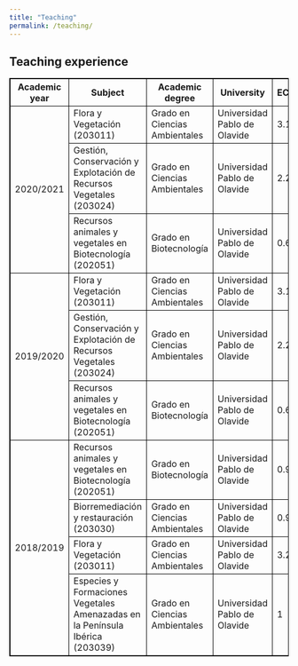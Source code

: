 ```yaml
---
title: "Teaching"
permalink: /teaching/
---
```


<html>
<style>
         table, th, td {
            border: 1px solid black;
            width: auto;
            height: auto;
            }
</style>
</head>
<body>

<h2>Teaching experience</h2>

<table>
  <tr>
    <th>Academic year</th>
    <th>Subject</th>
    <th>Academic degree</th>
    <th>University</th>
    <th>ECTS</th>
  </tr>
  <tr>
    <td rowspan = "3">2020/2021</th>
    <td>Flora y Vegetación (203011)</th>
    <td>Grado en Ciencias Ambientales</th>
    <td>Universidad Pablo de Olavide</th>
    <td>3.15</th>
  </tr>
    <tr>
    <td>Gestión, Conservación y Explotación de Recursos Vegetales (203024)</th>
    <td>Grado en Ciencias Ambientales</th>
    <td>Universidad Pablo de Olavide</th>
    <td>2.25</th>
  </tr>
    <tr>
    <td>Recursos animales y vegetales en Biotecnología (202051)</th>
    <td>Grado en Biotecnología</th>
    <td>Universidad Pablo de Olavide</th>
    <td>0.6</th>
  </tr>
  <tr>
    <td rowspan = "3">2019/2020</th>
    <td>Flora y Vegetación (203011)</th>
    <td>Grado en Ciencias Ambientales</th>
    <td>Universidad Pablo de Olavide</th>
    <td>3.15</th>
  </tr>
    <tr>
    <td>Gestión, Conservación y Explotación de Recursos Vegetales (203024)</th>
    <td>Grado en Ciencias Ambientales</th>
    <td>Universidad Pablo de Olavide</th>
    <td>2.25</th>
  </tr>
    <tr>
    <td>Recursos animales y vegetales en Biotecnología (202051)</th>
    <td>Grado en Biotecnología</th>
    <td>Universidad Pablo de Olavide</th>
    <td>0.6</th>
  </tr>
  
  
  <tr>
    <td rowspan = "4">2018/2019</th>
    <td>Recursos animales y vegetales en Biotecnología (202051)</th>
    <td>Grado en Biotecnología</th>
    <td>Universidad Pablo de Olavide</th>
    <td>0.9</th>
      <tr>
    <td>Biorremediación y restauración (203030)</th>
    <td>Grado en Ciencias Ambientales</th>
    <td>Universidad Pablo de Olavide</th>
    <td>0.9</th>
      <tr>
    <td>Flora y Vegetación (203011)</th>
    <td>Grado en Ciencias Ambientales</th>
    <td>Universidad Pablo de Olavide</th>
    <td>3.2</th>
      <tr>
    <td>Especies y Formaciones Vegetales Amenazadas en la Península
Ibérica (203039)</th>
    <td>Grado en Ciencias Ambientales</th>
    <td>Universidad Pablo de Olavide</th>
    <td>1</th>
  </tr>
</table>

</body>
</html>